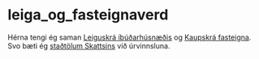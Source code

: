 # leiga_og_fasteignaverd




Hérna tengi ég saman [Leiguskrá íbúðarhúsnæðis](https://www.skra.is/gogn/grunngogn-til-nidurhals/leiguskra-ibudarhusnaedis/) og [Kaupskrá fasteigna](https://www.skra.is/gogn/grunngogn-til-nidurhals/kaupskra-fasteigna/). Svo bæti ég [staðtölum Skattsins](https://www.skatturinn.is/fagadilar/stadtolur-skatta/alagning-einstaklinga/nr/267) við úrvinnsluna.

